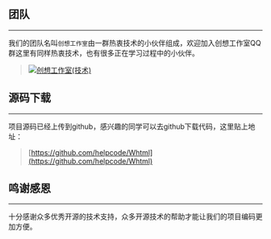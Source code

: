## 团队

---

我们的团队名叫`创想工作室`由一群热衷技术的小伙伴组成，欢迎加入创想工作室QQ群这里有同样热衷技术，也有很多正在学习过程中的小伙伴。

> <a target="_blank" href="//shang.qq.com/wpa/qunwpa?idkey=6311ead3dd326b975b76cb90590535973515776cf83d0854c0dc7b4a5c9cebfb"><img border="0" src="//pub.idqqimg.com/wpa/images/group.png" alt="创想工作室(技术)" title="创想工作室(技术)"></a>

## 源码下载

---

项目源码已经上传到github，感兴趣的同学可以去github下载代码，这里贴上地址：

> [https://github.com/helpcode/Whtml](https://github.com/helpcode/Whtml)

## 鸣谢感恩

---

十分感谢众多优秀开源的技术支持，众多开源技术的帮助才能让我们的项目编码更加方便。


